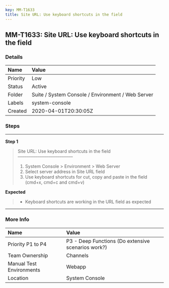 ```yaml
---
key: MM-T1633
title: Site URL: Use keyboard shortcuts in the field
---
```


## MM-T1633: Site URL: Use keyboard shortcuts in the field

### Details

| Name     | Value                                             |
| :------- | :------------------------------------------------ |
| Priority | Low                                               |
| Status   | Active                                            |
| Folder   | Suite / System Console / Environment / Web Server |
| Labels   | system-console                                    |
| Created  | 2020-04-01T20:30:05Z                              |

### Steps

<hr/>

**Step 1**

> <article>Site URL: Use keyboard shortcuts in the field<br>–––––––––––––––––––––––––<ol><li>System Console &gt; Environment &gt; Web Server</li><li>Select server address in Site URL field</li><li>Use keyboard shortcuts for cut, copy and paste in the field (cmd+x, cmd+c and cmd+v)</li></ol></article>

**Expected**

> <article><ul><li>Keyboard shortcuts are working in the URL field as expected</li></ul></article>

<hr/>

### More Info

| Name                     | Value                                              |
| :----------------------- | :------------------------------------------------- |
| Priority P1 to P4        | P3 - Deep Functions (Do extensive scenarios work?) |
| Team Ownership           | Channels                                           |
| Manual Test Environments | Webapp                                             |
| Location                 | System Console                                     |
